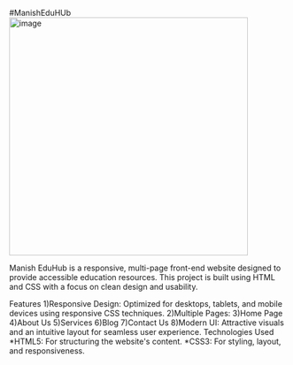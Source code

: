 #ManishEduHUb
<img width="431" alt="image" src="https://github.com/user-attachments/assets/30f8fe63-2d35-4a30-ad92-b131a7ad3602" />

Manish EduHub is a responsive, multi-page front-end website designed to provide accessible education resources. This project is built using HTML and CSS with a focus on clean design and usability.

Features
1)Responsive Design: Optimized for desktops, tablets, and mobile devices using responsive CSS techniques.
2)Multiple Pages:
3)Home Page
4)About Us
5)Services
6)Blog
7)Contact Us
8)Modern UI: Attractive visuals and an intuitive layout for seamless user experience.
Technologies Used
*HTML5: For structuring the website's content.
*CSS3: For styling, layout, and responsiveness.
